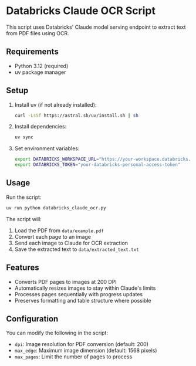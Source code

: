 # Databricks Claude OCR Script

This script uses Databricks' Claude model serving endpoint to extract text from PDF files using OCR.

## Requirements

- Python 3.12 (required)
- uv package manager

## Setup

1. Install uv (if not already installed):
   ```bash
   curl -LsSf https://astral.sh/uv/install.sh | sh
   ```

2. Install dependencies:
   ```bash
   uv sync
   ```

3. Set environment variables:
   ```bash
   export DATABRICKS_WORKSPACE_URL="https://your-workspace.databricks.net"
   export DATABRICKS_TOKEN="your-databricks-personal-access-token"
   ```

## Usage

Run the script:
```bash
uv run python databricks_claude_ocr.py
```

The script will:
1. Load the PDF from `data/example.pdf`
2. Convert each page to an image
3. Send each image to Claude for OCR extraction
4. Save the extracted text to `data/extracted_text.txt`

## Features

- Converts PDF pages to images at 200 DPI
- Automatically resizes images to stay within Claude's limits
- Processes pages sequentially with progress updates
- Preserves formatting and table structure where possible

## Configuration

You can modify the following in the script:
- `dpi`: Image resolution for PDF conversion (default: 200)
- `max_edge`: Maximum image dimension (default: 1568 pixels)
- `max_pages`: Limit the number of pages to process